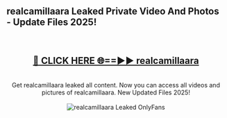 <h2>realcamillaara Leaked Private Video And Photos - Update Files 2025!</h2>
<br>
<div align="center">
<h2><a href="https://top-ai-tools.click/QrbHav" rel="nofollow">🔴 CLICK HERE 🌐==►► realcamillaara</a></h2>
<br>
Get realcamillaara leaked all content. Now you can access all videos and pictures of realcamillaara. New Updated Files 2025!
<br>
<br>
<a href="https://top-ai-tools.click/QrbHav" rel="nofollow" data-target="animated-image.originalLink"><img src="https://i.ibb.co.com/WyWwxjT/player-gif2.gif" alt="realcamillaara Leaked  OnlyFans" style="max-width: 100%; display: inline-block;" data-target="animated-image.originalImage"></a>
</div>
<br>